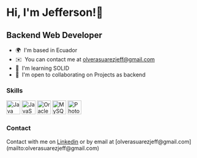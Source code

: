 Hi, I'm Jefferson!👋
=================================

Backend Web Developer
-----------------
*   🌍  I'm based in Ecuador
*   ✉️  You can contact me at [olverasuarezjeff@gmail.com](mailto:olverasuarezjeff@gmail.com)
*   🧠  I'm learning SOLID
*   🤝  I'm open to collaborating on Projects as backend
### Skills 
<p align="left">
<a href="https://www.oracle.com/java/" target="_blank" rel="noreferrer"><img src="https://raw.githubusercontent.com/danielcranney/readme-generator/main/public/icons/skills/java-colored.svg" width="36" height="36" alt="Java" /></a>
<a href="https://developer.mozilla.org/en-US/docs/Web/JavaScript" target="_blank" rel="noreferrer"><img src="https://raw.githubusercontent.com/danielcranney/readme-generator/main/public/icons/skills/javascript-colored.svg" width="36" height="36" alt="JavaScript" /></a>
<a href="https://www.oracle.com/uk/index.html" target="_blank" rel="noreferrer"><img src="https://raw.githubusercontent.com/danielcranney/readme-generator/main/public/icons/skills/oracle-colored.svg" width="36" height="36" alt="Oracle" /></a>
<a href="https://www.mysql.com/" target="_blank" rel="noreferrer"><img src="https://raw.githubusercontent.com/danielcranney/readme-generator/main/public/icons/skills/mysql-colored.svg" width="36" height="36" alt="MySQL" /></a>
<a href="https://www.adobe.com/uk/products/photoshop.html" target="_blank" rel="noreferrer"><img src="https://raw.githubusercontent.com/danielcranney/readme-generator/main/public/icons/skills/photoshop-colored.svg" width="36" height="36" alt="Photoshop" /></a>
</p>
                    
### Contact 
<p align="left">
Contact with me on <a href="https://www.github.com/jeykoi" target="_blank" rel="noreferrer"> Linkedin</a> or by email at [olverasuarezjeff@gmail.com](mailto:olverasuarezjeff@gmail.com)
</p>
